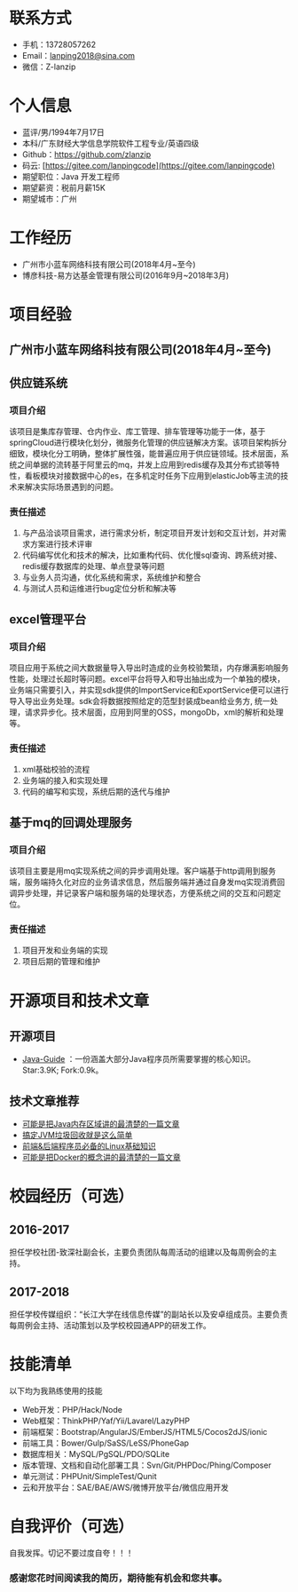 # 联系方式

- 手机：13728057262
- Email：lanping2018@sina.com
- 微信：Z-lanzip

# 个人信息

 - 蓝评/男/1994年7月17日 
 - 本科/广东财经大学信息学院软件工程专业/英语四级
 - Github：[https://github.com/zlanzip ](https://github.com/zlanzip)
 - 码云: [https://gitee.com/lanpingcode](https://gitee.com/lanpingcode)
 - 期望职位：Java 开发工程师
 - 期望薪资：税前月薪15K
 - 期望城市：广州

# 工作经历 
 
 - 广州市小蓝车网络科技有限公司(2018年4月~至今)
 - 博彦科技-易方达基金管理有限公司(2016年9月~2018年3月)    

# 项目经验

## 广州市小蓝车网络科技有限公司(2018年4月~至今)

## 供应链系统

### 项目介绍

该项目是集库存管理、仓内作业、库工管理、排车管理等功能于一体，基于springCloud进行模块化划分，微服务化管理的供应链解决方案。该项目架构拆分细致，模块化分工明确，整体扩展性强，能普遍应用于供应链领域。技术层面，系统之间单据的流转基于阿里云的mq，并发上应用到redis缓存及其分布式锁等特性，看板模块对接数据中心的es，在多机定时任务下应用到elasticJob等主流的技术来解决实际场景遇到的问题。

### 责任描述

1. 与产品洽谈项目需求，进行需求分析，制定项目开发计划和交互计划，并对需求方案进行技术评审 
2. 代码编写优化和技术的解决，比如重构代码、优化慢sql查询、跨系统对接、redis缓存数据库的处理、单点登录等问题 
3. 与业务人员沟通，优化系统和需求，系统维护和整合 
4. 与测试人员和运维进行bug定位分析和解决等

## excel管理平台

### 项目介绍

项目应用于系统之间大数据量导入导出时造成的业务校验繁琐，内存爆满影响服务性能，处理过长超时等问题。excel平台将导入和导出抽出成为一个单独的模块，业务端只需要引入，并实现sdk提供的ImportService和ExportService便可以进行导入导出业务处理。sdk会将数据按照给定的范型封装成bean给业务方, 统一处理，请求异步化。技术层面，应用到阿里的OSS，mongoDb，xml的解析和处理等。

### 责任描述

1. xml基础校验的流程
2. 业务端的接入和实现处理
3. 代码的编写和实现，系统后期的迭代与维护

## 基于mq的回调处理服务

### 项目介绍

该项目主要是用mq实现系统之间的异步调用处理。客户端基于http调用到服务端，服务端持久化对应的业务请求信息，然后服务端并通过自身发mq实现消费回调异步处理，并记录客户端和服务端的处理状态，方便系统之间的交互和问题定位。

### 责任描述

1. 项目开发和业务端的实现
2. 项目后期的管理和维护

# 开源项目和技术文章

## 开源项目

- [Java-Guide](https://github.com/Snailclimb/Java-Guide) ：一份涵盖大部分Java程序员所需要掌握的核心知识。Star:3.9K; Fork:0.9k。


## 技术文章推荐

- [可能是把Java内存区域讲的最清楚的一篇文章](https://juejin.im/post/5b7d69e4e51d4538ca5730cb)
- [搞定JVM垃圾回收就是这么简单](https://juejin.im/post/5b85ea54e51d4538dd08f601)
- [前端&后端程序员必备的Linux基础知识](https://juejin.im/post/5b3b19856fb9a04fa42f8c71)
- [可能是把Docker的概念讲的最清楚的一篇文章](https://juejin.im/post/5b260ec26fb9a00e8e4b031a)


# 校园经历（可选）

## 2016-2017

担任学校社团-致深社副会长，主要负责团队每周活动的组建以及每周例会的主持。

## 2017-2018
 担任学校传媒组织：“长江大学在线信息传媒”的副站长以及安卓组成员。主要负责每周例会主持、活动策划以及学校校园通APP的研发工作。
 
 
# 技能清单

以下均为我熟练使用的技能

- Web开发：PHP/Hack/Node
- Web框架：ThinkPHP/Yaf/Yii/Lavarel/LazyPHP
- 前端框架：Bootstrap/AngularJS/EmberJS/HTML5/Cocos2dJS/ionic
- 前端工具：Bower/Gulp/SaSS/LeSS/PhoneGap
- 数据库相关：MySQL/PgSQL/PDO/SQLite
- 版本管理、文档和自动化部署工具：Svn/Git/PHPDoc/Phing/Composer
- 单元测试：PHPUnit/SimpleTest/Qunit
- 云和开放平台：SAE/BAE/AWS/微博开放平台/微信应用开发

# 自我评价（可选）

自我发挥。切记不要过度自夸！！！


### 感谢您花时间阅读我的简历，期待能有机会和您共事。

